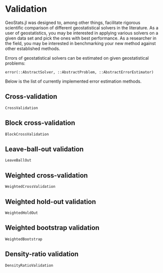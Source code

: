 # Validation

GeoStats.jl was designed to, among other things, facilitate rigorous scientific
comparison of different geostatistical solvers in the literature. As a user of
geostatistics, you may be interested in applying various solvers on a given data
set and pick the ones with best performance. As a researcher in the field, you may
be interested in benchmarking your new method against other established methods.

Errors of geostatistical solvers can be estimated on given geostatistical problems:

```@docs
error(::AbstractSolver, ::AbstractProblem, ::AbstractErrorEstimator)
```

Below is the list of currently implemented error estimation methods.

## Cross-validation

```@docs
CrossValidation
```

## Block cross-validation

```@docs
BlockCrossValidation
```

## Leave-ball-out validation

```@docs
LeaveBallOut
```

## Weighted cross-validation

```@docs
WeightedCrossValidation
```

## Weighted hold-out validation

```@docs
WeightedHoldOut
```

## Weighted bootstrap validation

```@docs
WeightedBootstrap
```

## Density-ratio validation

```@docs
DensityRatioValidation
```
